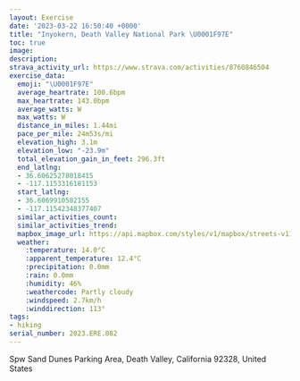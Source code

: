 ```yaml
---
layout: Exercise
date: '2023-03-22 16:50:40 +0000'
title: "Inyokern, Death Valley National Park \U0001F97E"
toc: true
image:
description:
strava_activity_url: https://www.strava.com/activities/8760846504
exercise_data:
  emoji: "\U0001F97E"
  average_heartrate: 100.6bpm
  max_heartrate: 143.0bpm
  average_watts: W
  max_watts: W
  distance_in_miles: 1.44mi
  pace_per_mile: 24m53s/mi
  elevation_high: 3.1m
  elevation_low: "-23.9m"
  total_elevation_gain_in_feet: 296.3ft
  end_latlng:
  - 36.60625278018415
  - -117.1153316181153
  start_latlng:
  - 36.6069910582155
  - -117.11542348377407
  similar_activities_count:
  similar_activities_trend:
  mapbox_image_url: https://api.mapbox.com/styles/v1/mapbox/streets-v11/static/path-5+787af2-1.0(y_m~EvfyiU_%40VIJQDIFOBEJMLWBOGQFMNAAIF%5Dh%40WPYUF%3FQBKC%7D%40k%40w%40u%40iAuA%7B%40IWIc%40B%40%3FGEIOOGS%3FaARWAE%40KJ%5Dp%40%3FAFFg%40g%40CEB%3FQOCKOMCIBACASHaANO%40GCIVGHI%40Q%3FGE%3FCoAh%40eBx%40a%40%5ESX%5D%5C%7D%40%5DD%40AAj%40Vh%40PZTPVj%40UTOt%40Ud%40WREx%40A%5EGBC%3FKFKBAHDNENYHId%40KZMVQ%40%3F%40BZFh%40IPGRMd%40KVWPCNBV%3FhAETBVAh%40Fl%40BhBE%5EOh%40Ib%40E%5E%40n%40K%5EATIV%3F%5EMJKNCLKZEN%40),pin-s-s+e5b22e(-117.11612,36.60813),pin-s-f+89ae00(-117.11527999999998,36.60745999999996)/auto/800x800?access_token=pk.eyJ1Ijoiam9zaGJlY2ttYW4iLCJhIjoiY205eWR2aDd1MWZ6djJrbXc4a3M0bWZleiJ9.XiG9OWkNcZk2QzjJbxLB4A
  weather:
    :temperature: 14.0°C
    :apparent_temperature: 12.4°C
    :precipitation: 0.0mm
    :rain: 0.0mm
    :humidity: 46%
    :weathercode: Partly cloudy
    :windspeed: 2.7km/h
    :winddirection: 113°
tags:
- hiking
serial_number: 2023.ERE.082
---
```

Spw Sand Dunes Parking Area, Death Valley, California 92328, United States
